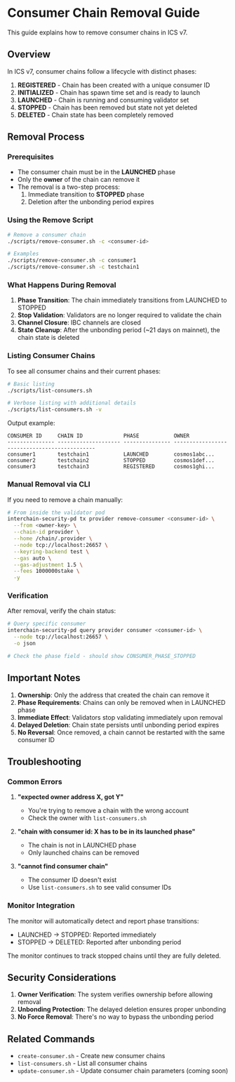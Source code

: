 # Consumer Chain Removal Guide

This guide explains how to remove consumer chains in ICS v7.

## Overview

In ICS v7, consumer chains follow a lifecycle with distinct phases:

1. **REGISTERED** - Chain has been created with a unique consumer ID
2. **INITIALIZED** - Chain has spawn time set and is ready to launch
3. **LAUNCHED** - Chain is running and consuming validator set
4. **STOPPED** - Chain has been removed but state not yet deleted
5. **DELETED** - Chain state has been completely removed

## Removal Process

### Prerequisites

- The consumer chain must be in the **LAUNCHED** phase
- Only the **owner** of the chain can remove it
- The removal is a two-step process:
  1. Immediate transition to **STOPPED** phase
  2. Deletion after the unbonding period expires

### Using the Remove Script

```bash
# Remove a consumer chain
./scripts/remove-consumer.sh -c <consumer-id>

# Examples
./scripts/remove-consumer.sh -c consumer1
./scripts/remove-consumer.sh -c testchain1
```

### What Happens During Removal

1. **Phase Transition**: The chain immediately transitions from LAUNCHED to STOPPED
2. **Stop Validation**: Validators are no longer required to validate the chain
3. **Channel Closure**: IBC channels are closed
4. **State Cleanup**: After the unbonding period (~21 days on mainnet), the chain state is deleted

### Listing Consumer Chains

To see all consumer chains and their current phases:

```bash
# Basic listing
./scripts/list-consumers.sh

# Verbose listing with additional details
./scripts/list-consumers.sh -v
```

Output example:
```
CONSUMER ID     CHAIN ID             PHASE           OWNER
--------------- -------------------- --------------- ---------------------------------------------
consumer1       testchain1           LAUNCHED        cosmos1abc...
consumer2       testchain2           STOPPED         cosmos1def...
consumer3       testchain3           REGISTERED      cosmos1ghi...
```

### Manual Removal via CLI

If you need to remove a chain manually:

```bash
# From inside the validator pod
interchain-security-pd tx provider remove-consumer <consumer-id> \
  --from <owner-key> \
  --chain-id provider \
  --home /chain/.provider \
  --node tcp://localhost:26657 \
  --keyring-backend test \
  --gas auto \
  --gas-adjustment 1.5 \
  --fees 1000000stake \
  -y
```

### Verification

After removal, verify the chain status:

```bash
# Query specific consumer
interchain-security-pd query provider consumer <consumer-id> \
  --node tcp://localhost:26657 \
  -o json

# Check the phase field - should show CONSUMER_PHASE_STOPPED
```

## Important Notes

1. **Ownership**: Only the address that created the chain can remove it
2. **Phase Requirements**: Chains can only be removed when in LAUNCHED phase
3. **Immediate Effect**: Validators stop validating immediately upon removal
4. **Delayed Deletion**: Chain state persists until unbonding period expires
5. **No Reversal**: Once removed, a chain cannot be restarted with the same consumer ID

## Troubleshooting

### Common Errors

1. **"expected owner address X, got Y"**
   - You're trying to remove a chain with the wrong account
   - Check the owner with `list-consumers.sh`

2. **"chain with consumer id: X has to be in its launched phase"**
   - The chain is not in LAUNCHED phase
   - Only launched chains can be removed

3. **"cannot find consumer chain"**
   - The consumer ID doesn't exist
   - Use `list-consumers.sh` to see valid consumer IDs

### Monitor Integration

The monitor will automatically detect and report phase transitions:

- LAUNCHED → STOPPED: Reported immediately
- STOPPED → DELETED: Reported after unbonding period

The monitor continues to track stopped chains until they are fully deleted.

## Security Considerations

1. **Owner Verification**: The system verifies ownership before allowing removal
2. **Unbonding Protection**: The delayed deletion ensures proper unbonding
3. **No Force Removal**: There's no way to bypass the unbonding period

## Related Commands

- `create-consumer.sh` - Create new consumer chains
- `list-consumers.sh` - List all consumer chains
- `update-consumer.sh` - Update consumer chain parameters (coming soon)